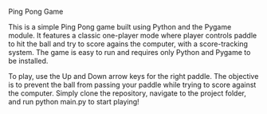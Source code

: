 Ping Pong Game

This is a simple Ping Pong game built using Python and the Pygame module. It features a classic one-player mode where player controls paddle to hit the ball and try to score agains the computer, with a score-tracking system. The game is easy to run and requires only Python and Pygame to be installed.

To play, use the Up and Down arrow keys for the right paddle. The objective is to prevent the ball from passing your paddle while trying to score against the computer. Simply clone the repository, navigate to the project folder, and run python main.py to start playing!
